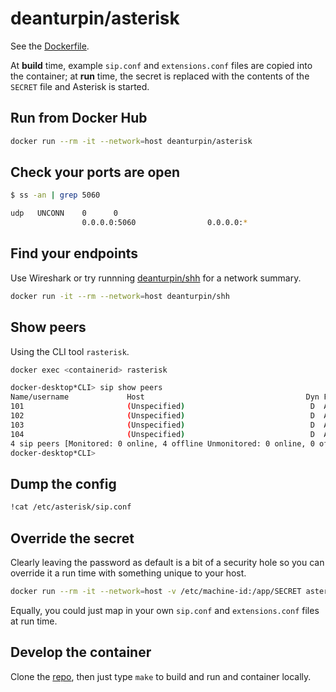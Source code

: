 # deanturpin/asterisk

See the [Dockerfile](https://github.com/deanturpin/asterisk/blob/main/Dockerfile).

At __build__ time, example `sip.conf` and `extensions.conf` files are copied into the container; at __run__ time, the secret is replaced with the contents of the `SECRET` file and Asterisk is started. 

## Run from Docker Hub

```bash
docker run --rm -it --network=host deanturpin/asterisk
```

## Check your ports are open

```bash
$ ss -an | grep 5060

udp   UNCONN    0      0
                0.0.0.0:5060                0.0.0.0:*
```

## Find your endpoints

Use Wireshark or try runnning [deanturpin/shh](https://hub.docker.com/r/deanturpin/shh) for a network summary.

```bash
docker run -it --rm --network=host deanturpin/shh
```

## Show peers

Using the CLI tool `rasterisk`.

```bash
docker exec <containerid> rasterisk
```

```bash
docker-desktop*CLI> sip show peers
Name/username             Host                                    Dyn Forcerport Comedia    ACL Port     Status      Description                      
101                       (Unspecified)                            D  Auto (No)  No             0        UNKNOWN                                      
102                       (Unspecified)                            D  Auto (No)  No             0        UNKNOWN                                      
103                       (Unspecified)                            D  Auto (No)  No             0        UNKNOWN                                      
104                       (Unspecified)                            D  Auto (No)  No             0        UNKNOWN                                      
4 sip peers [Monitored: 0 online, 4 offline Unmonitored: 0 online, 0 offline]
docker-desktop*CLI> 
```

## Dump the config

```bash
!cat /etc/asterisk/sip.conf
```

## Override the secret

Clearly leaving the password as default is a bit of a security hole so you can override it a run time with something unique to your host.

```bash
docker run --rm -it --network=host -v /etc/machine-id:/app/SECRET asterisk
```

Equally, you could just map in your own `sip.conf` and `extensions.conf` files at run time.

## Develop the container

Clone the [repo](https://github.com/deanturpin/dev), then just type `make` to build and run and container locally.
